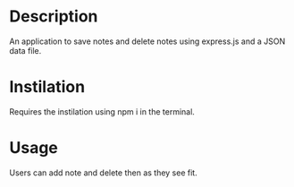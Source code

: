 # Description
An application to save notes and delete notes using express.js and a JSON data file. 

# Instilation
Requires the instilation using npm i in the terminal.

# Usage
Users can add note and delete then as they see fit.